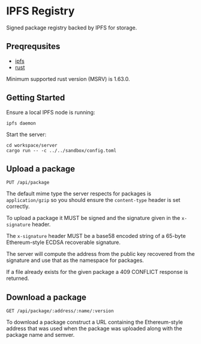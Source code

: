 # IPFS Registry

Signed package registry backed by IPFS for storage.

## Preqrequsites

* [ipfs][]
* [rust][]

Minimum supported rust version (MSRV) is 1.63.0.

## Getting Started

Ensure a local IPFS node is running:

```
ipfs daemon
```

Start the server:

```
cd workspace/server
cargo run -- -c ../../sandbox/config.toml
```

## Upload a package

```
PUT /api/package
```

The default mime type the server respects for packages is `application/gzip` so you should ensure the `content-type` header is set correctly.

To upload a package it MUST be signed and the signature given in the `x-signature` header.

The `x-signature` header MUST be a base58 encoded string of a 65-byte Ethereum-style ECDSA recoverable signature.

The server will compute the address from the public key recovered from the signature and use that as the namespace for packages.

If a file already exists for the given package a 409 CONFLICT response is returned.

## Download a package

```
GET /api/package/:address/:name/:version
```

To download a package construct a URL containing the Ethereum-style address that was used when the package was uploaded along with the package name and semver.

[ipfs]: https://ipfs.io/
[rust]: https://www.rust-lang.org/
